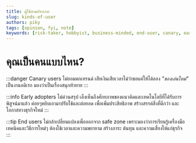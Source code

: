 ```yaml
---
title: ผู้ใช้สามประเภท
slug: kinds-of-user
authors: piky
tags: [opinion, fyi, note]
keywords: [risk-taker, hobbyist, business-minded, end-user, canary, early-adopter, user]
---
```

# คุณเป็นคนแบบไหน?
:::danger Canary users
ไม่ยอมตกเทรนด์ เสียเงินเสียเวลาไม่ว่าขอแค่ให้ได้ลอง _"ของเล่นใหม่"_ เป็นงานอดิเรก มองว่าเป็นเรื่องสนุกท้าทาย
:::

:::info Early adopters
ไม่ด่วนสรุป เล็งเห็นถึงศักยภาพของแนวคิดและเทคโนโลยีที่ได้รับการพิสูจน์มาแล้ว ค่อยๆหยิบเอามาปรับใช้และต่อยอด เพื่อเพิ่มประสิทธิภาพ สร้างสรรค์สิ่งที่ดีกว่า และโอกาสทางธุรกิจใหม่
:::

:::tip End users
ไม่กล้าเปลี่ยนแปลงเพื่อออกจาก safe zone เพราะมองว่าการเรียนรู้เครื่องมือ เทคนิคและวิธีการใหม่ๆ ต้องใช้เวลาและความพยายาม สร้างภาระ ต้นทุน และความเสี่ยงให้แก่ธุรกิจ  
:::